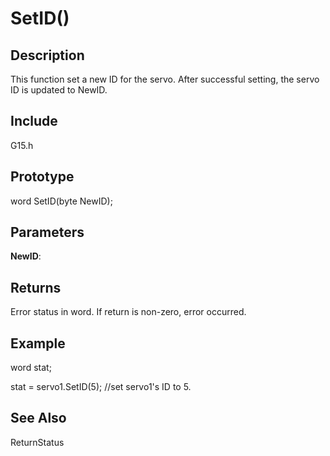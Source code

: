 # SetID() #

## Description ##
This function set a new ID for the servo. After successful setting, the servo ID is updated to NewID.

## Include ##
G15.h

## Prototype ##
word SetID(byte NewID);

## Parameters ##
**NewID**:

## Returns ##
Error status in word. If return is non-zero, error occurred.

## Example ##
word stat;

stat = servo1.SetID(5);  //set servo1's ID to 5.

## See Also ##
ReturnStatus